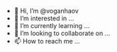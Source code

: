 - 👋 Hi, I’m @voganhaov
- 👀 I’m interested in ...
- 🌱 I’m currently learning ...
- 💞️ I’m looking to collaborate on ...
- 📫 How to reach me ...

<!---
voganhaov/voganhaov is a ✨ special ✨ repository because its `README.md` (this file) appears on your GitHub profile.
You can click the Preview link to take a look at your changes.
--->
